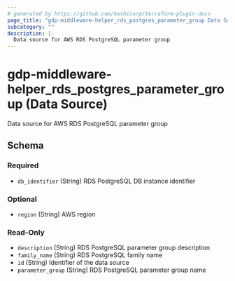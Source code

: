 ```yaml
---
# generated by https://github.com/hashicorp/terraform-plugin-docs
page_title: "gdp-middleware-helper_rds_postgres_parameter_group Data Source - gdp-middleware-helper"
subcategory: ""
description: |-
  Data source for AWS RDS PostgreSQL parameter group
---
```


# gdp-middleware-helper_rds_postgres_parameter_group (Data Source)

Data source for AWS RDS PostgreSQL parameter group



<!-- schema generated by tfplugindocs -->
## Schema

### Required

- `db_identifier` (String) RDS PostgreSQL DB instance identifier

### Optional

- `region` (String) AWS region

### Read-Only

- `description` (String) RDS PostgreSQL parameter group description
- `family_name` (String) RDS PostgreSQL family name
- `id` (String) Identifier of the data source
- `parameter_group` (String) RDS PostgreSQL parameter group name
